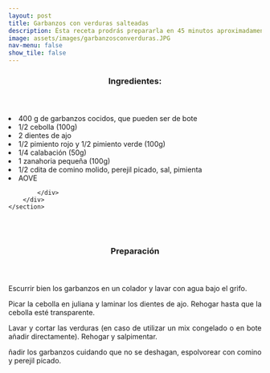 ```yaml
---
layout: post
title: Garbanzos con verduras salteadas
description: Ésta receta prodrás prepararla en 45 minutos aproximadamente.
image: assets/images/garbanzosconverduras.JPG
nav-menu: false
show_tile: false
---
```


<!-- Two -->
<section id="one" class="spotlights">
	<section>
		<div class="content">
			<div class="inner">
				<header class="major">
					<h3>Ingredientes:</h3>
				    </header>
				    <p><li>400 g de garbanzos cocidos, que pueden ser de bote</li>
				    <li>1/2 cebolla (100g)</li>
				    <li>2 dientes de ajo</li>
        			    <li>1/2 pimiento rojo y 1/2 pimiento verde (100g)</li>
        			    <li>1/4 calabación (50g)</li>
           			    <li>1 zanahoria pequeña (100g)</li>
             			    <li>1/2 cdita de comino molido, perejil picado, sal, pimienta</li>
        			    <li>AOVE</li></p>
				
			</div>
		</div>
	</section>

<br />
<br />
<p> </p>
<p> </p>

<header class="major">
	<h3>Preparación</h3>
</header>
<p align="justify">Escurrir bien los garbanzos en un colador y lavar
con agua bajo el grifo.</p>

<p align="justify">Picar la cebolla en juliana y laminar los dientes
de ajo. Rehogar hasta que la cebolla esté
transparente.</p>

<p align="justify">Lavar y cortar las verduras (en caso de utilizar un
mix congelado o en bote añadir directamente).
Rehogar y salpimentar.</p>

<p align="justify">ñadir los garbanzos cuidando que no se
deshagan, espolvorear con comino y perejil
picado.</p>	
</section>


